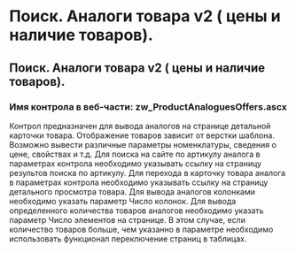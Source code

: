 ﻿---
description: 2.4.7
---
# Поиск. Аналоги товара v2 ( цены и наличие товаров).
## Поиск. Аналоги товара v2 ( цены и наличие товаров).
### Имя контрола в веб-части: zw_ProductAnaloguesOffers.ascx
Контрол предназначен для вывода аналогов на странице детальной карточки товара. Отображение товаров зависит от верстки шаблона. 
Возможно вывести различные параметры номенклатуры, сведения о цене, свойствах и т.д. 
Для поиска на сайте по артикулу аналога в параметрах контрола необходимо указывать ссылку на страницу результов поиска по артикулу.
Для перехода в карточку товара аналога в параметрах контрола необходимо указывать ссылку на страницу детального просмотра товара.
Для вывода аналогов колонками необходимо указать параметр Число колонок.
Для вывода определенного количества товаров аналогов необходимо указать параметр Число элементов на странице. 
В этом случае, если количество товаров больше, чем указанно в параметре необходимо использовать функционал переключение страниц в таблицах.
